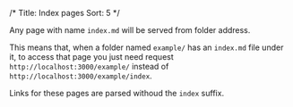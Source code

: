 /*
Title: Index pages
Sort: 5
*/

Any page with name `index.md` will be served from folder address.

This means that, when a folder named `example/` has an `index.md` file under it, to access that page you just need request `http://localhost:3000/example/` instead of `http://localhost:3000/example/index`.

Links for these pages are parsed withoud the `index` suffix.